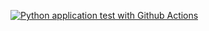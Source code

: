 [![Python application test with Github Actions](https://github.com/MudauCharlotte/python-microservices/actions/workflows/deploy.yml/badge.svg)](https://github.com/MudauCharlotte/python-microservices/actions/workflows/deploy.yml)

